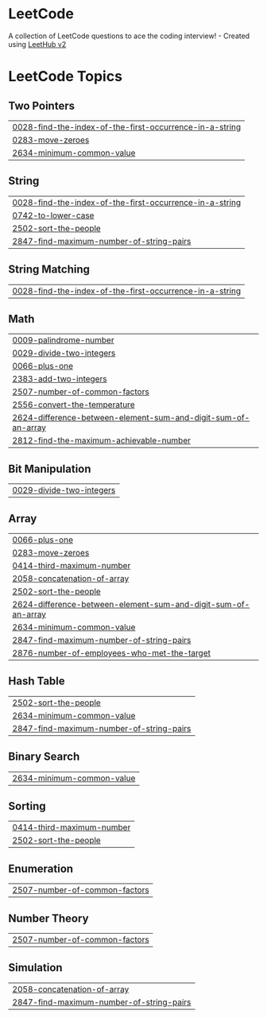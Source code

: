 # LeetCode
A collection of LeetCode questions to ace the coding interview! - Created using [LeetHub v2](https://github.com/arunbhardwaj/LeetHub-2.0)

<!---LeetCode Topics Start-->
# LeetCode Topics
## Two Pointers
|  |
| ------- |
| [0028-find-the-index-of-the-first-occurrence-in-a-string](https://github.com/anasask2001/LeetCode/tree/master/0028-find-the-index-of-the-first-occurrence-in-a-string) |
| [0283-move-zeroes](https://github.com/anasask2001/LeetCode/tree/master/0283-move-zeroes) |
| [2634-minimum-common-value](https://github.com/anasask2001/LeetCode/tree/master/2634-minimum-common-value) |
## String
|  |
| ------- |
| [0028-find-the-index-of-the-first-occurrence-in-a-string](https://github.com/anasask2001/LeetCode/tree/master/0028-find-the-index-of-the-first-occurrence-in-a-string) |
| [0742-to-lower-case](https://github.com/anasask2001/LeetCode/tree/master/0742-to-lower-case) |
| [2502-sort-the-people](https://github.com/anasask2001/LeetCode/tree/master/2502-sort-the-people) |
| [2847-find-maximum-number-of-string-pairs](https://github.com/anasask2001/LeetCode/tree/master/2847-find-maximum-number-of-string-pairs) |
## String Matching
|  |
| ------- |
| [0028-find-the-index-of-the-first-occurrence-in-a-string](https://github.com/anasask2001/LeetCode/tree/master/0028-find-the-index-of-the-first-occurrence-in-a-string) |
## Math
|  |
| ------- |
| [0009-palindrome-number](https://github.com/anasask2001/LeetCode/tree/master/0009-palindrome-number) |
| [0029-divide-two-integers](https://github.com/anasask2001/LeetCode/tree/master/0029-divide-two-integers) |
| [0066-plus-one](https://github.com/anasask2001/LeetCode/tree/master/0066-plus-one) |
| [2383-add-two-integers](https://github.com/anasask2001/LeetCode/tree/master/2383-add-two-integers) |
| [2507-number-of-common-factors](https://github.com/anasask2001/LeetCode/tree/master/2507-number-of-common-factors) |
| [2556-convert-the-temperature](https://github.com/anasask2001/LeetCode/tree/master/2556-convert-the-temperature) |
| [2624-difference-between-element-sum-and-digit-sum-of-an-array](https://github.com/anasask2001/LeetCode/tree/master/2624-difference-between-element-sum-and-digit-sum-of-an-array) |
| [2812-find-the-maximum-achievable-number](https://github.com/anasask2001/LeetCode/tree/master/2812-find-the-maximum-achievable-number) |
## Bit Manipulation
|  |
| ------- |
| [0029-divide-two-integers](https://github.com/anasask2001/LeetCode/tree/master/0029-divide-two-integers) |
## Array
|  |
| ------- |
| [0066-plus-one](https://github.com/anasask2001/LeetCode/tree/master/0066-plus-one) |
| [0283-move-zeroes](https://github.com/anasask2001/LeetCode/tree/master/0283-move-zeroes) |
| [0414-third-maximum-number](https://github.com/anasask2001/LeetCode/tree/master/0414-third-maximum-number) |
| [2058-concatenation-of-array](https://github.com/anasask2001/LeetCode/tree/master/2058-concatenation-of-array) |
| [2502-sort-the-people](https://github.com/anasask2001/LeetCode/tree/master/2502-sort-the-people) |
| [2624-difference-between-element-sum-and-digit-sum-of-an-array](https://github.com/anasask2001/LeetCode/tree/master/2624-difference-between-element-sum-and-digit-sum-of-an-array) |
| [2634-minimum-common-value](https://github.com/anasask2001/LeetCode/tree/master/2634-minimum-common-value) |
| [2847-find-maximum-number-of-string-pairs](https://github.com/anasask2001/LeetCode/tree/master/2847-find-maximum-number-of-string-pairs) |
| [2876-number-of-employees-who-met-the-target](https://github.com/anasask2001/LeetCode/tree/master/2876-number-of-employees-who-met-the-target) |
## Hash Table
|  |
| ------- |
| [2502-sort-the-people](https://github.com/anasask2001/LeetCode/tree/master/2502-sort-the-people) |
| [2634-minimum-common-value](https://github.com/anasask2001/LeetCode/tree/master/2634-minimum-common-value) |
| [2847-find-maximum-number-of-string-pairs](https://github.com/anasask2001/LeetCode/tree/master/2847-find-maximum-number-of-string-pairs) |
## Binary Search
|  |
| ------- |
| [2634-minimum-common-value](https://github.com/anasask2001/LeetCode/tree/master/2634-minimum-common-value) |
## Sorting
|  |
| ------- |
| [0414-third-maximum-number](https://github.com/anasask2001/LeetCode/tree/master/0414-third-maximum-number) |
| [2502-sort-the-people](https://github.com/anasask2001/LeetCode/tree/master/2502-sort-the-people) |
## Enumeration
|  |
| ------- |
| [2507-number-of-common-factors](https://github.com/anasask2001/LeetCode/tree/master/2507-number-of-common-factors) |
## Number Theory
|  |
| ------- |
| [2507-number-of-common-factors](https://github.com/anasask2001/LeetCode/tree/master/2507-number-of-common-factors) |
## Simulation
|  |
| ------- |
| [2058-concatenation-of-array](https://github.com/anasask2001/LeetCode/tree/master/2058-concatenation-of-array) |
| [2847-find-maximum-number-of-string-pairs](https://github.com/anasask2001/LeetCode/tree/master/2847-find-maximum-number-of-string-pairs) |
<!---LeetCode Topics End-->